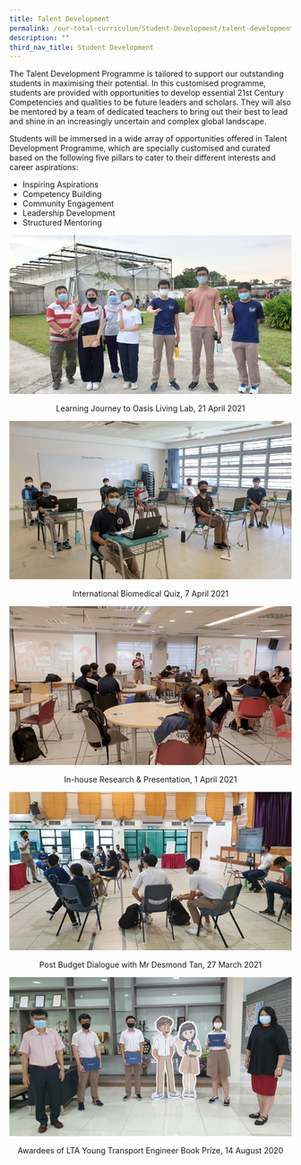 ```yaml
---
title: Talent Development
permalink: /our-total-curriculum/Student-Development/talent-development/
description: ""
third_nav_title: Student Development
---
```

The Talent Development Programme is tailored to support our outstanding students in maximising their potential. In this customised programme, students are provided with opportunities to develop essential 21st Century Competencies and qualities to be future leaders and scholars. They will also be mentored by a team of dedicated teachers to bring out their best to lead and shine in an increasingly uncertain and complex global landscape.   

Students will be immersed in a wide array of opportunities offered in Talent Development Programme, which are specially customised and curated based on the following five pillars to cater to their different interests and career aspirations: 

*   Inspiring Aspirations
*   Competency Building
*   Community Engagement
*   Leadership Development
*   Structured Mentoring

![](/images/TMJC-CCP_SD_TD_01.jpeg)
<center>Learning Journey to Oasis Living Lab, 21 April 2021</center>

![](/images/TMJC-CCP_SD_TD_02.jpeg)
<center>International Biomedical Quiz, 7 April 2021</center>

![](/images/TMJC-CCP_SD_TD_03.jpeg)
<center>In-house Research & Presentation, 1 April 2021</center>

![](/images/TMJC-CCP_SD_TD_04.jpeg)
<center>Post Budget Dialogue with Mr Desmond Tan, 27 March 2021</center>

![](/images/TMJC-CCP_SD_TD_05.jpeg)
<center>Awardees of LTA Young Transport Engineer Book Prize, 14 August 2020</center>